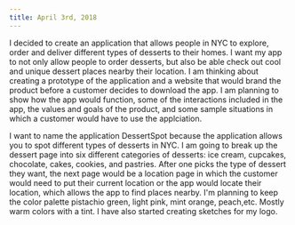 ```yaml
---
title: April 3rd, 2018
---
```


I decided to create an application that allows people in NYC to explore, order and deliver different types of desserts to their homes. I want my app to not only allow people to order desserts, but also be able check out cool and unique dessert places nearby their location. I am thinking about creating a prototype of the application and a website that would brand the product before a customer decides to download the app. I am planning to show how the app would function, some of the interactions included in the app, the values and goals of the product, and some sample situations in which a customer would have to use the applciation.

I want to name the application DessertSpot because the application allows you to spot different types of desserts in NYC. I am going to break up the dessert page into six different categories of desserts: ice cream, cupcakes, chocolate, cakes, cookies, and pastries. After one picks the type of dessert they want, the next page would be a location page in which the customer would need to put their current location or the app would locate their location, which allows the app to find places nearby. I'm planning to keep the color palette pistachio green, light pink, mint orange, peach,etc. Mostly warm colors with a tint. I have also started creating sketches for my logo.